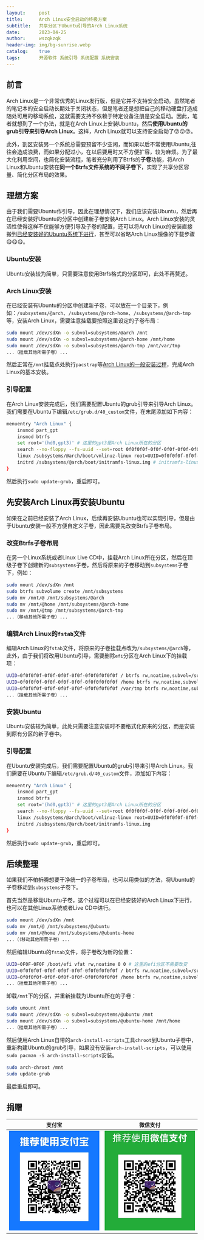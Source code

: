 ```yaml
---
layout:     post
title:      Arch Linux安全启动的终极方案
subtitle:   共享分区下Ubuntu引导的Arch Linux系统
date:       2023-04-25
author:     wszqkzqk
header-img: img/bg-sunrise.webp
catalog:    true
tags:       开源软件 系统引导 系统配置 系统安装
---
```


## 前言

Arch Linux是一个非常优秀的Linux发行版，但是它并不支持安全启动。虽然笔者的笔记本的安全启动长期处于关闭状态，但是笔者还是想把自己的移动硬盘打造成随处可用的移动系统，这就需要支持不依赖于特定设备注册是安全启动。因此，笔者就想到了一个办法，就是在Arch Linux上安装Ubuntu，然后**使用Ubuntu的grub引导来引导Arch Linux**。这样，Arch Linux就可以支持安全启动了😜😜😜。

此外，割区安装另一个系统总需要预留不少空闲，而如果以后不常使用Ubuntu,往往会造成浪费，而如果分配过小，在以后要用时又不方便扩容，较为麻烦。为了最大化利用空间，也简化安装流程，笔者充分利用了Btrfs的**子卷**功能，将Arch Linux和Ubuntu安装在**同一个Btrfs文件系统的不同子卷下**，实现了共享分区容量、简化分区布局的效果。

## 理想方案

由于我们需要Ubuntu作引导，因此在理想情况下，我们应该安装Ubuntu，然后再在已经安装好Ubuntu的分区中创建新子卷安装Arch Linux。Arch Linux安装的灵活性使得这样不仅能够方便引导及子卷的配置，还可以将Arch Linux的安装直接搬到[已经安装好的Ubuntu系统下进行](https://wiki.archlinuxcn.org/wiki/%E4%BB%8E%E7%8E%B0%E6%9C%89_Linux_%E5%8F%91%E8%A1%8C%E7%89%88%E5%AE%89%E8%A3%85_Arch_Linux)，甚至可以省略Arch Linux镜像的下载步骤😋😋😋。

### Ubuntu安装

Ubuntu安装较为简单，只需要注意使用Btrfs格式的分区即可，此处不再赘述。

### Arch Linux安装

在已经安装有Ubuntu的分区中创建新子卷，可以放在一个目录下，例如：`/subsystems/@arch`、`/subsystems/@arch-home`、`/subsystems/@arch-tmp`等，安装Arch Linux，需要注意挂载要按照这里设定的子卷布局：

```bash
sudo mount /dev/sdXn -o subvol=subsystems/@arch /mnt
sudo mount /dev/sdXn -o subvol=subsystems/@arch-home /mnt/home
sudo mount /dev/sdXn -o subvol=subsystems/@arch-tmp /mnt/var/tmp
...（挂载其他所需子卷）...
```

然后正常在`/mnt`挂载点处执行`pacstrap`等[Arch Linux的一般安装过程](https://wiki.archlinuxcn.org/wiki/%E5%AE%89%E8%A3%85%E6%8C%87%E5%8D%97)，完成Arch Linux的基本安装。

### 引导配置

在Arch Linux安装完成后，我们需要配置Ubuntu的grub引导来引导Arch Linux。我们需要在Ubuntu下编辑`/etc/grub.d/40_custom`文件，在末尾添加如下内容：

```bash
menuentry "Arch Linux" {
    insmod part_gpt
    insmod btrfs
    set root='(hd0,gpt3)' # 这里的gpt3是Arch Linux所在的分区
    search --no-floppy --fs-uuid --set=root 0f0f0f0f-0f0f-0f0f-0f0f-0f0f0f0f0f0f # 这里的UUID是Arch Linux所在分区的UUID
    linux /subsystems/@arch/boot/vmlinuz-linux root=UUID=0f0f0f0f-0f0f-0f0f-0f0f-0f0f0f0f0f0f rw rootflags=subvol=subsystems/@arch # vmlinuz-linux应当替换为实际内核文件名
    initrd /subsystems/@arch/boot/initramfs-linux.img # initramfs-linux.img应当替换为实际initramfs镜像文件名
}
```

然后执行`sudo update-grub`，重启即可。

## 先安装Arch Linux再安装Ubuntu

如果在之前已经安装了Arch Linux，后续再安装Ubuntu也可以实现引导，但是由于Ubuntu安装一般不方便自定义子卷，因此需要先改变Btrfs子卷布局。

### 改变Btrfs子卷布局

在另一个Linux系统或者Linux Live CD中，挂载Arch Linux所在分区，然后在顶级子卷下创建新的`subsystems`子卷，然后将原来的子卷移动到`subsystems`子卷下，例如：

```bash
sudo mount /dev/sdXn /mnt
sudo btrfs subvolume create /mnt/subsystems
sudo mv /mnt/@ /mnt/subsystems/@arch
sudo mv /mnt/@home /mnt/subsystems/@arch-home
sudo mv /mnt/@tmp /mnt/subsystems/@arch-tmp
...（移动其他所需子卷）...
```

### 编辑Arch Linux的`fstab`文件

编辑Arch Linux的`fstab`文件，将原来的子卷挂载点改为`/subsystems/@arch`等，此外，由于我们将改用Ubuntu引导，需要删除`efi`分区在Arch Linux下的挂载项：

```bash
UUID=0f0f0f0f-0f0f-0f0f-0f0f-0f0f0f0f0f0f / btrfs rw,noatime,subvol=/subsystems/@arch 0 0
UUID=0f0f0f0f-0f0f-0f0f-0f0f-0f0f0f0f0f0f /home btrfs rw,noatime,subvol=/subsystems/@arch-home 0 0
UUID=0f0f0f0f-0f0f-0f0f-0f0f-0f0f0f0f0f0f /var/tmp btrfs rw,noatime,subvol=/subsystems/@arch-tmp 0 0
...（挂载其他所需子卷）...
```

### 安装Ubuntu

Ubuntu安装较为简单，此处只需要注意安装时不要格式化原来的分区，而是安装到原有分区的新子卷中。

### 引导配置

在Ubuntu安装完成后，我们需要配置Ubuntu的grub引导来引导Arch Linux。我们需要在Ubuntu下编辑`/etc/grub.d/40_custom`文件，添加如下内容：

```bash
menuentry "Arch Linux" {
    insmod part_gpt
    insmod btrfs
    set root='(hd0,gpt3)' # 这里的gpt3是Arch Linux所在的分区
    search --no-floppy --fs-uuid --set=root 0f0f0f0f-0f0f-0f0f-0f0f-0f0f0f0f0f0f # 这里的UUID是Arch Linux所在分区的UUID
    linux /subsystems/@arch/boot/vmlinuz-linux root=UUID=0f0f0f0f-0f0f-0f0f-0f0f-0f0f0f0f0f0f rw rootflags=subvol=subsystems/@arch
    initrd /subsystems/@arch/boot/initramfs-linux.img
}
```

然后执行`sudo update-grub`，重启即可。

## 后续整理

如果我们~~不怕折腾~~想要干净统一的子卷布局，也可以用类似的方法，将Ubuntu的子卷移动到`subsystems`子卷下。

首先当然是移动Ubuntu子卷，这个过程可以在已经安装好的Arch Linux下进行，也可以在其他Linux系统或者Live CD中进行。

```bash
sudo mount /dev/sdXn /mnt
sudo mv /mnt/@ /mnt/subsystems/@ubuntu
sudo mv /mnt/@home /mnt/subsystems/@ubuntu-home
...（（移动其他所需子卷）...
```

然后编辑Ubuntu的`fstab`文件，将子卷改为新的位置：

```bash
UUID=0F0F-0F0F /boot/efi vfat rw,noatime 0 0 # 这里的efi分区不需要改变
UUID=0f0f0f0f-0f0f-0f0f-0f0f-0f0f0f0f0f0f / btrfs rw,noatime,subvol=/subsystems/@ubuntu 0 0
UUID=0f0f0f0f-0f0f-0f0f-0f0f-0f0f0f0f0f0f /home btrfs rw,noatime,subvol=/subsystems/@ubuntu-home 0 0
...（挂载其他所需子卷）...
```

卸载`/mnt`下的分区，并重新挂载为Ubuntu所在的子卷：
    
```bash
sudo umount /mnt
sudo mount /dev/sdXn -o subvol=subsystems/@ubuntu /mnt
sudo mount /dev/sdXn -o subvol=subsystems/@ubuntu-home /mnt/home
...（挂载其他所需子卷）...
```

然后使用Arch Linux自带的`arch-install-scripts`工具`chroot`到Ubuntu子卷中，重新构建Ubuntu的grub引导，如果没有安装`arch-install-scripts`，可以使用`sudo pacman -S arch-install-scripts`安装。

```bash
sudo arch-chroot /mnt
sudo update-grub
```

最后重启即可。

## 捐赠

|  **支付宝**  |  **微信支付**  |
|  :----:  |  :----:  |
|  [![](/img/donate-alipay.webp)](/img/donate-alipay.webp)  |  [![](/img/donate-wechatpay.webp)](/img/donate-wechatpay.webp)  |
